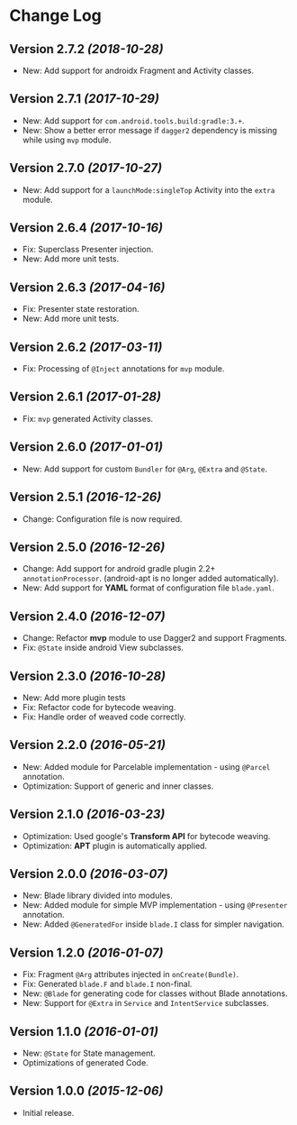 Change Log
==========

Version 2.7.2 *(2018-10-28)*
----------------------------

 * New: Add support for androidx Fragment and Activity classes.

Version 2.7.1 *(2017-10-29)*
----------------------------

 * New: Add support for `com.android.tools.build:gradle:3.+`.
 * New: Show a better error message if `dagger2` dependency is missing while using `mvp` module.

Version 2.7.0 *(2017-10-27)*
----------------------------

 * New: Add support for a `launchMode:singleTop` Activity into the `extra` module.

Version 2.6.4 *(2017-10-16)*
----------------------------

 * Fix: Superclass Presenter injection.
 * New: Add more unit tests.

Version 2.6.3 *(2017-04-16)*
----------------------------

 * Fix: Presenter state restoration.
 * New: Add more unit tests.

Version 2.6.2 *(2017-03-11)*
----------------------------

 * Fix: Processing of `@Inject` annotations for `mvp` module.

Version 2.6.1 *(2017-01-28)*
----------------------------

 * Fix: `mvp` generated Activity classes.

Version 2.6.0 *(2017-01-01)*
----------------------------

 * New: Add support for custom `Bundler` for `@Arg`, `@Extra` and `@State`.

Version 2.5.1 *(2016-12-26)*
----------------------------

 * Change: Configuration file is now required.

Version 2.5.0 *(2016-12-26)*
----------------------------

 * Change: Add support for android gradle plugin 2.2+ `annotationProcessor`. (android-apt is no longer added automatically).
 * New: Add support for **YAML** format of configuration file `blade.yaml`.

Version 2.4.0 *(2016-12-07)*
----------------------------

 * Change: Refactor **mvp** module to use Dagger2 and support Fragments.
 * Fix: `@State` inside android View subclasses.

Version 2.3.0 *(2016-10-28)*
----------------------------

 * New: Add more plugin tests
 * Fix: Refactor code for bytecode weaving.
 * Fix: Handle order of weaved code correctly.

Version 2.2.0 *(2016-05-21)*
----------------------------

 * New: Added module for Parcelable implementation - using `@Parcel` annotation.
 * Optimization: Support of generic and inner classes.

Version 2.1.0 *(2016-03-23)*
----------------------------

 * Optimization: Used google's **Transform API** for bytecode weaving.
 * Optimization: **APT** plugin is automatically applied.

Version 2.0.0 *(2016-03-07)*
----------------------------

 * New: Blade library divided into modules.
 * New: Added module for simple MVP implementation - using `@Presenter` annotation.
 * New: Added `@GeneratedFor` inside `blade.I` class for simpler navigation.

Version 1.2.0 *(2016-01-07)*
----------------------------

 * Fix: Fragment `@Arg` attributes injected in `onCreate(Bundle)`.
 * Fix: Generated `blade.F` and `blade.I` non-final.
 * New: `@Blade` for generating code for classes without Blade annotations.
 * New: Support for `@Extra` in `Service` and `IntentService` subclasses.


Version 1.1.0 *(2016-01-01)*
----------------------------

 * New: `@State` for State management.
 * Optimizations of generated Code.

Version 1.0.0 *(2015-12-06)*
----------------------------

 * Initial release.

